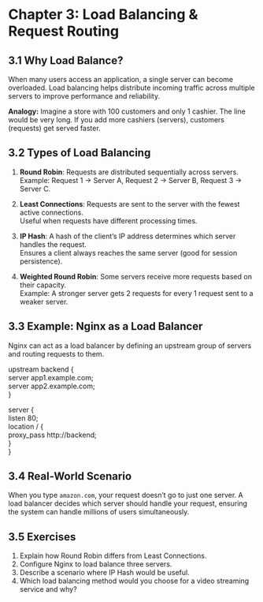 # Chapter 3: Load Balancing & Request Routing

## 3.1 Why Load Balance?
When many users access an application, a single server can become overloaded. Load balancing helps distribute incoming traffic across multiple servers to improve performance and reliability.

**Analogy:** Imagine a store with 100 customers and only 1 cashier. The line would be very long. If you add more cashiers (servers), customers (requests) get served faster.

## 3.2 Types of Load Balancing
1. **Round Robin**: Requests are distributed sequentially across servers.  
   Example: Request 1 → Server A, Request 2 → Server B, Request 3 → Server C.  

2. **Least Connections**: Requests are sent to the server with the fewest active connections.  
   Useful when requests have different processing times.  

3. **IP Hash**: A hash of the client’s IP address determines which server handles the request.  
   Ensures a client always reaches the same server (good for session persistence).  

4. **Weighted Round Robin**: Some servers receive more requests based on their capacity.  
   Example: A stronger server gets 2 requests for every 1 request sent to a weaker server.  

## 3.3 Example: Nginx as a Load Balancer
Nginx can act as a load balancer by defining an upstream group of servers and routing requests to them.

upstream backend {  
    server app1.example.com;  
    server app2.example.com;  
}  

server {  
    listen 80;  
    location / {  
        proxy_pass http://backend;  
    }  
}  

## 3.4 Real-World Scenario
When you type `amazon.com`, your request doesn’t go to just one server. A load balancer decides which server should handle your request, ensuring the system can handle millions of users simultaneously.

## 3.5 Exercises
1. Explain how Round Robin differs from Least Connections.  
2. Configure Nginx to load balance three servers.  
3. Describe a scenario where IP Hash would be useful.  
4. Which load balancing method would you choose for a video streaming service and why?  
